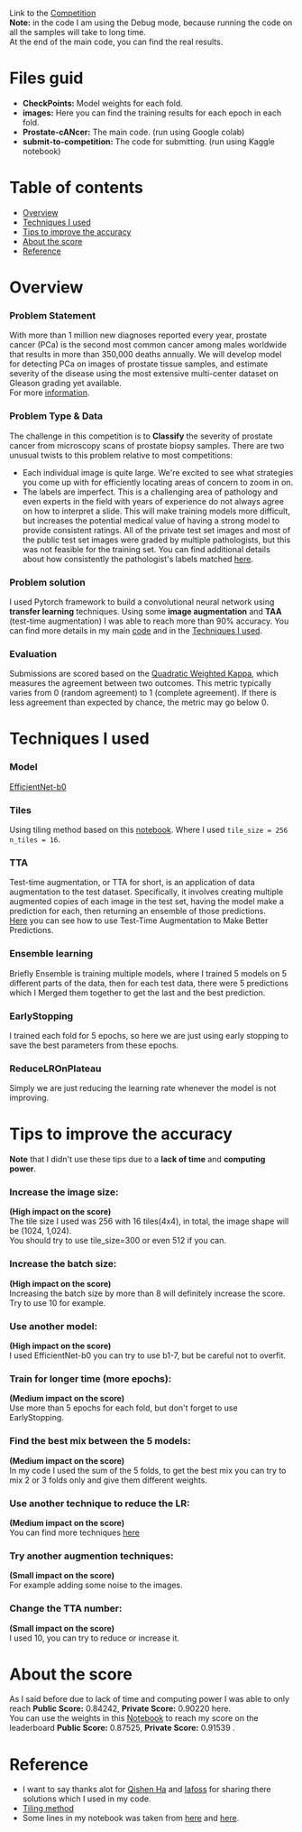 Link to the [Competition](https://www.kaggle.com/c/prostate-cancer-grade-assessment)\
**Note:** in the code I am using the Debug mode, because running the code on all the samples will take to long time.\
At the end of the main code, you can find the real results.
# Files guid
* **CheckPoints:** Model weights for each fold.
* **images:** Here you can find the training results for each epoch in each fold.
* **Prostate-cANcer:** The main code. (run using Google colab)
* **submit-to-competition:** The code for submitting. (run using Kaggle notebook)
# Table of contents
* [Overview](#overview)
* [Techniques I used](#techniques-i-used)
* [Tips to improve the accuracy](#tips-to-improve-the-accuracy)
* [About the score](#about-the-score)
* [Reference](#reference)
# Overview
### Problem Statement
With more than 1 million new diagnoses reported every year, prostate cancer (PCa) is the second most common cancer among males worldwide that results in more than 350,000 deaths annually. We will develop model for detecting PCa on images of prostate tissue samples, and estimate severity of the disease using the most extensive multi-center dataset on Gleason grading yet available.\
For more [information](https://www.kaggle.com/c/prostate-cancer-grade-assessment).
### Problem Type & Data
The challenge in this competition is to **Classify** the severity of prostate cancer from microscopy scans of prostate biopsy samples. There are two unusual twists to this problem relative to most competitions:
* Each individual image is quite large. We're excited to see what strategies you come up with for efficiently locating areas of concern to zoom in on.
* The labels are imperfect. This is a challenging area of pathology and even experts in the field with years of experience do not always agree on how to interpret a slide. This will make training models more difficult, but increases the potential medical value of having a strong model to provide consistent ratings. All of the private test set images and most of the public test set images were graded by multiple pathologists, but this was not feasible for the training set. You can find additional details about how consistently the pathologist's labels matched [here](https://zenodo.org/record/3715938#.XpTU3PJKiUl).
### Problem solution
I used Pytorch framework to build a convolutional neural network using **transfer learning** techniques.
Using some **image augmentation** and **TAA** (test-time augmentation) I was able to reach more than 90% accuracy.
You can find more details in my main [code](https://github.com/yaheaal/Prostate-cANcer/blob/main/Prostate_cancer_classification_with_Pytorch__Efficientnet.ipynb) and in the [Techniques I used](#techniques-i-used).
### Evaluation
Submissions are scored based on the [Quadratic Weighted Kappa](https://en.wikipedia.org/wiki/Cohen%27s_kappa), which measures the agreement between two outcomes. This metric typically varies from 0 (random agreement) to 1 (complete agreement). If there is less agreement than expected by chance, the metric may go below 0.
# Techniques I used
### Model
[EfficientNet-b0](https://github.com/lukemelas/EfficientNet-PyTorch)
### Tiles
Using tiling method based on this [notebook](https://www.kaggle.com/iafoss/panda-16x128x128-tiles).
Where I used `tile_size = 256` `n_tiles = 16`.
### TTA
Test-time augmentation, or TTA for short, is an application of data augmentation to the test dataset.
Specifically, it involves creating multiple augmented copies of each image in the test set, having the model make a prediction for each, then returning an ensemble of those predictions.\
[Here](https://machinelearningmastery.com/how-to-use-test-time-augmentation-to-improve-model-performance-for-image-classification) you can see how to use Test-Time Augmentation to Make Better Predictions.
### Ensemble learning
Briefly Ensemble is training multiple models, where I trained 5 models on 5 different parts of the data, then for each test data, there were 5 predictions which I Merged them together to get the last and the best prediction.
### EarlyStopping
I trained each fold for 5 epochs, so here we are just using early stopping to save the best parameters from these epochs.
### ReduceLROnPlateau
Simply we are just reducing the learning rate whenever the model is not improving.
# Tips to improve the accuracy
**Note** that I didn't use these tips due to a **lack of time** and **computing power**.
### Increase the image size:
 **(High impact on the score)**\
The tile size I used was 256 with 16 tiles(4x4), in total, the image shape will be (1024, 1,024).\
You should try to use tile_size=300 or even 512 if you can.
### Increase the batch size:
**(High impact on the score)**\
Increasing the batch size by more than 8 will definitely increase the score.\
Try to use 10 for example.
### Use another model:
**(High impact on the score)**\
I used EfficientNet-b0 you can try to use b1-7, but be careful not to overfit.
### Train for longer time (more epochs): 
**(Medium impact on the score)**\
Use more than 5 epochs for each fold, but don't forget to use EarlyStopping.
### Find the best mix between the 5 models:
**(Medium impact on the score)**\
In my code I used the sum of the 5 folds, to get the best mix you can try to mix 2 or 3 folds only and give them different weights.
### Use another technique to reduce the LR:
**(Medium impact on the score)**\
You can find more techniques [here](https://pytorch.org/docs/stable/optim.html)
### Try another augmention techniques: 
**(Small impact on the score)**\
For example adding some noise to the images.
### Change the TTA number: 
**(Small impact on the score)**\
I used 10, you can try to reduce or increase it.
# About the score 
As I said before due to lack of time and computing power I was able to only reach **Public Score:** 0.84242, **Private Score:** 0.90220 here.\
You can use the weights in this [Notebook](https://www.kaggle.com/haqishen/panda-inference-w-36-tiles-256) to reach my score on the leaderboard **Public Score:** 0.87525, **Private Score:** 0.91539 .
# Reference
* I want to say thanks alot for [Qishen Ha](https://www.kaggle.com/haqishen) and [Iafoss](https://www.kaggle.com/iafoss) for sharing there solutions which I used in my code.
* [Tiling method](https://www.kaggle.com/iafoss/panda-16x128x128-tiles)
* Some lines in my notebook was taken from [here](https://www.kaggle.com/haqishen/train-efficientnet-b0-w-36-tiles-256-lb0-87) and [here](https://www.kaggle.com/haqishen/panda-inference-w-36-tiles-256).
